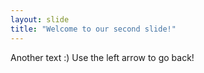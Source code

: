 ```yaml
---
layout: slide
title: "Welcome to our second slide!"
---
```

Another text  :)
Use the left arrow to go back!
